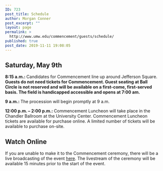 ```yaml
---
ID: 723
post_title: Schedule
author: Morgan Conner
post_excerpt: ""
layout: page
permalink: >
  http://www.umw.edu/commencement/guests/schedule/
published: true
post_date: 2019-11-11 19:08:05
---
```

<h2></h2>
<h2>Saturday, May 9th</h2>
<strong>8:15 a.m.: </strong>Candidates for Commencement line up around Jefferson Square.
<strong>Guests do not need tickets for Commencement. Guest seating at Ball Circle is not reserved and will be available on a first-come, first-served basis. The field is handicapped accessible and opens at 7:00 am.</strong>

<strong>9 a.m.: </strong>The procession will begin promptly at 9 a.m.

<strong>12:00 p.m. – 2:00 p.m.: </strong>Commencement Luncheon will take place in the Chandler Ballroom at the University Center. Commencement Luncheon tickets are available for purchase online. A limited number of tickets will be available to purchase on-site.
<h2>Watch Online</h2>
If you are unable to make it to the Commencement ceremony, there will be a live broadcasting of the event <a href="https://portal.stretchinternet.com/umwevents/portal.htm?eventId=530237&amp;streamType=video">here</a>. The livestream of the ceremony will be available 15 minutes prior to the start of the event.